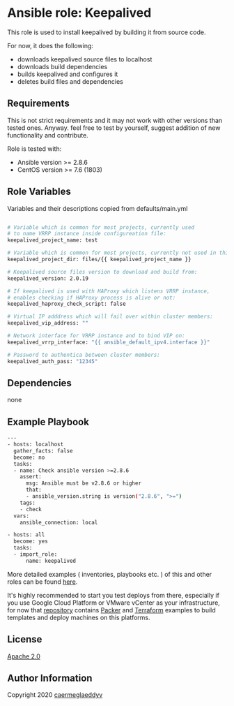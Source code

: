Ansible role: Keepalived
=========

This role is used to install keepalived by building it from source code.

For now, it does the following:
- downloads keepalived source files to localhost
- downloads build dependencies
- builds keepalived and configures it
- deletes build files and dependencies


Requirements
------------

This is not strict requirements and it may not work with other versions than tested ones.
Anyway. feel free to test by yourself, suggest addition of new functionality and contribute.

Role is tested with:
- Ansible version >= 2.8.6
- CentOS version >= 7.6 (1803)


Role Variables
--------------

Variables and their descriptions copied from defaults/main.yml

```bash

# Variable which is common for most projects, currently used
# to name VRRP instance inside configureation file:
keepalived_project_name: test

# Variable which is common for most projects, currently not used in this one:
keepalived_project_dir: files/{{ keepalived_project_name }}

# Keepalived source files version to download and build from:
keepalived_version: 2.0.19

# If keepalived is used with HAProxy which listens VRRP instance,
# enables checking if HAProxy process is alive or not:
keepalived_haproxy_check_script: false

# Virtual IP adddress which will fail over within cluster members:
keepalived_vip_address: ""

# Network interface for VRRP instance and to bind VIP on:
keepalived_vrrp_interface: "{{ ansible_default_ipv4.interface }}"

# Password to authentica between cluster members:
keepalived_auth_pass: "12345"

```


Dependencies
------------

none


Example Playbook
----------------

```bash
---
- hosts: localhost
  gather_facts: false
  become: no
  tasks:
  - name: Check ansible version >=2.8.6
    assert:
      msg: Ansible must be v2.8.6 or higher
      that:
      - ansible_version.string is version("2.8.6", ">=")
    tags:
    - check
  vars:
    ansible_connection: local

- hosts: all
  become: yes
  tasks:
  - import_role:
      name: keepalived

```

More detailed examples ( inventories, playbooks etc. ) of this and other roles can be found [here](https://github.com/caermeglaeddyv/examples/tree/dev/ansible).

It's highly recommended to start you test deploys from there, especially if you use Google Cloud Platform or VMware vCenter as your infrastructure, for now that [repository](https://github.com/caermeglaeddyv/examples) contains [Packer](https://github.com/caermeglaeddyv/examples/tree/dev/packer) and [Terraform](https://github.com/caermeglaeddyv/examples/tree/dev/terraform) examples to build templates and deploy machines on this platforms.


License
-------

[Apache 2.0](https://github.com/caermeglaeddyv/ansible-role-rear/blob/dev/LICENSE)


Author Information
------------------

Copyright 2020 [caermeglaeddyv](https://github.com/caermeglaeddyv)
